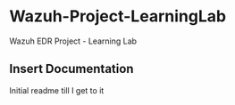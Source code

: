 # Wazuh-Project-LearningLab
Wazuh EDR Project - Learning Lab


## Insert Documentation

Initial readme till I get to it

